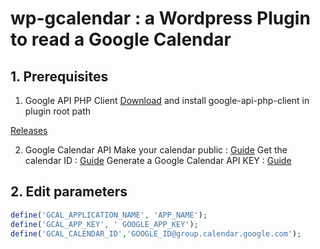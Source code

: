 # wp-gcalendar : a Wordpress Plugin to read a Google Calendar

## 1. Prerequisites
1. Google API PHP Client
[Download](https://github.com/google/google-api-php-client/) and install google-api-php-client in plugin root path

[Releases](https://github.com/google/google-api-php-client/releases)

2. Google Calendar API
Make your calendar public : [Guide](https://docs.simplecalendar.io/make-google-calendar-public/)
Get the calendar ID : [Guide](https://docs.simplecalendar.io/find-google-calendar-id/)
Generate a Google Calendar API KEY : [Guide](https://docs.simplecalendar.io/google-api-key/)

## 2. Edit parameters

```php
define('GCAL_APPLICATION_NAME', 'APP_NAME');
define('GCAL_APP_KEY', ' GOOGLE_APP_KEY');
define('GCAL_CALENDAR_ID','GOOGLE_ID@group.calendar.google.com');
```
